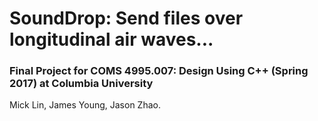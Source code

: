 # SoundDrop: Send files over longitudinal air waves...
### Final Project for COMS 4995.007: Design Using C++ (Spring 2017) at Columbia University
Mick Lin, James Young, Jason Zhao.
